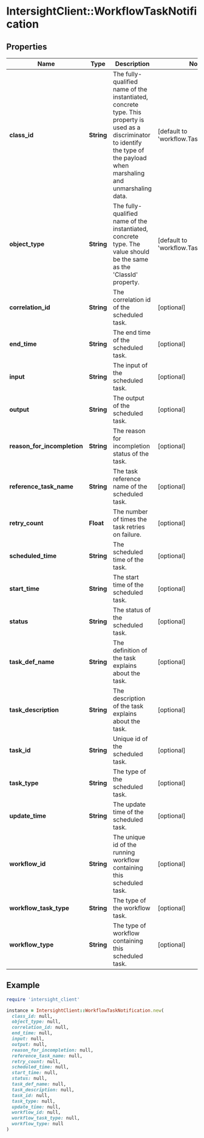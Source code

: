 # IntersightClient::WorkflowTaskNotification

## Properties

| Name | Type | Description | Notes |
| ---- | ---- | ----------- | ----- |
| **class_id** | **String** | The fully-qualified name of the instantiated, concrete type. This property is used as a discriminator to identify the type of the payload when marshaling and unmarshaling data. | [default to &#39;workflow.TaskNotification&#39;] |
| **object_type** | **String** | The fully-qualified name of the instantiated, concrete type. The value should be the same as the &#39;ClassId&#39; property. | [default to &#39;workflow.TaskNotification&#39;] |
| **correlation_id** | **String** | The correlation id of the scheduled task. | [optional] |
| **end_time** | **String** | The end time of the scheduled task. | [optional] |
| **input** | **String** | The input of the scheduled task. | [optional] |
| **output** | **String** | The output of the scheduled task. | [optional] |
| **reason_for_incompletion** | **String** | The reason for incompletion status of the task. | [optional] |
| **reference_task_name** | **String** | The task reference name of the scheduled task. | [optional] |
| **retry_count** | **Float** | The number of times the task retries on failure. | [optional] |
| **scheduled_time** | **String** | The scheduled time of the task. | [optional] |
| **start_time** | **String** | The start time of the scheduled task. | [optional] |
| **status** | **String** | The status of the scheduled task. | [optional] |
| **task_def_name** | **String** | The definition of the task explains about the task. | [optional] |
| **task_description** | **String** | The description of the task explains about the task. | [optional] |
| **task_id** | **String** | Unique id of the scheduled task. | [optional] |
| **task_type** | **String** | The type of the scheduled task. | [optional] |
| **update_time** | **String** | The update time of the scheduled task. | [optional] |
| **workflow_id** | **String** | The unique id of the running workflow containing this scheduled task. | [optional] |
| **workflow_task_type** | **String** | The type of the workflow task. | [optional] |
| **workflow_type** | **String** | The type of workflow containing this scheduled task. | [optional] |

## Example

```ruby
require 'intersight_client'

instance = IntersightClient::WorkflowTaskNotification.new(
  class_id: null,
  object_type: null,
  correlation_id: null,
  end_time: null,
  input: null,
  output: null,
  reason_for_incompletion: null,
  reference_task_name: null,
  retry_count: null,
  scheduled_time: null,
  start_time: null,
  status: null,
  task_def_name: null,
  task_description: null,
  task_id: null,
  task_type: null,
  update_time: null,
  workflow_id: null,
  workflow_task_type: null,
  workflow_type: null
)
```

